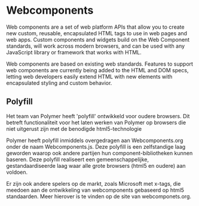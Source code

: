 # Webcomponents #

Web components are a set of web platform APIs that allow you to create new custom, reusable, encapsulated HTML tags to use in web pages and web apps. Custom components and widgets build on the Web Component standards, will work across modern browsers, and can be used with any JavaScript library or framework that works with HTML.

Web components are based on existing web standards. Features to support web components are currently being added to the HTML and DOM specs, letting web developers easily extend HTML with new elements with encapsulated styling and custom behavior.

## Polyfill ##
Het team van Polymer heeft 'polyfill' ontwikkeld voor oudere browsers. Dit betreft functionaliteit voor het laten werken van Polymer op browsers die niet uitgerust zijn met de benodigde html5-technologie

Polymer heeft polyfill inmiddels overgedragen aan Webcomponents.org onder de naam Webcomponents.js. Deze polyfill is een zelfstandige laag geworden waarop ook andere partijen hun component-bibliotheken kunnen baseren. Deze polyfill realiseert een gemeenschappelijke, gestandaardiseerde laag waar alle grote browsers (html5 en oudere) aan voldoen.

Er zijn ook andere spelers op de markt, zoals Microsoft met x-tags, die meedoen aan de ontwikkeling van webcomponents gebaseerd op html5 standaarden. Meer hierover is te vinden op de site van webcomponets.org.
